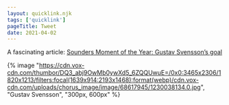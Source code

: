 ```yaml
---
layout: quicklink.njk
tags: ['quicklink']
pageTitle: Tweet
date: 2021-04-02
---
```

A fascinating article: [Sounders Moment of the Year: Gustav Svensson’s goal](https://www.sounderatheart.com/2021/1/4/22210051/sounders-moment-of-the-year-gustav-svenssons-goal)

{% image "https://cdn.vox-cdn.com/thumbor/DQ3_abj9OwMb0ywXd5_6ZQQUwuE=/0x0:3465x2306/1820x1213/filters:focal(1639x914:2193x1468):format(webp)/cdn.vox-cdn.com/uploads/chorus_image/image/68617945/1230038134.0.jpg", "Gustav Svensson", "300px, 600px" %}